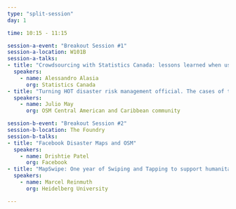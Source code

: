 ```yaml
---
type: "split-session"
day: 1

time: 10:15 - 11:15

session-a-event: "Breakout Session #1"
session-a-location: W101B
session-a-talks:
- title: "Crowdsourcing with Statistics Canada: lessons learned when using OSM for the purpose of national statistics"
  speakers:
    - name: Alessandro Alasia
      org: Statistics Canada
- title: "Turning HOT disaster risk management official. The cases of the local governments of Sarapiquí, Costa Rica and Jarabacoa, Dominican Republic"
  speakers:
    - name: Julio May
      org: OSM Central American and Caribbean community

session-b-event: "Breakout Session #2"
session-b-location: The Foundry
session-b-talks:
- title: "Facebook Disaster Maps and OSM"
  speakers:
    - name: Drishtie Patel
      org: Facebook
- title: "MapSwipe: One year of Swiping and Tapping to support humanitarian mapping"
  speakers:
    - name: Marcel Reinmuth
      org: Heidelberg University

---
```


